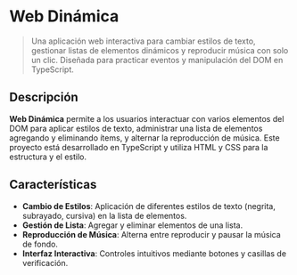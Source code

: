 # Web Dinámica

> Una aplicación web interactiva para cambiar estilos de texto, gestionar listas de elementos dinámicos y reproducir música con solo un clic. Diseñada para practicar eventos y manipulación del DOM en TypeScript.

## Descripción

**Web Dinámica** permite a los usuarios interactuar con varios elementos del DOM para aplicar estilos de texto, administrar una lista de elementos agregando y eliminando ítems, y alternar la reproducción de música. Este proyecto está desarrollado en TypeScript y utiliza HTML y CSS para la estructura y el estilo.

## Características

- **Cambio de Estilos**: Aplicación de diferentes estilos de texto (negrita, subrayado, cursiva) en la lista de elementos.
- **Gestión de Lista**: Agregar y eliminar elementos de una lista.
- **Reproducción de Música**: Alterna entre reproducir y pausar la música de fondo.
- **Interfaz Interactiva**: Controles intuitivos mediante botones y casillas de verificación.
